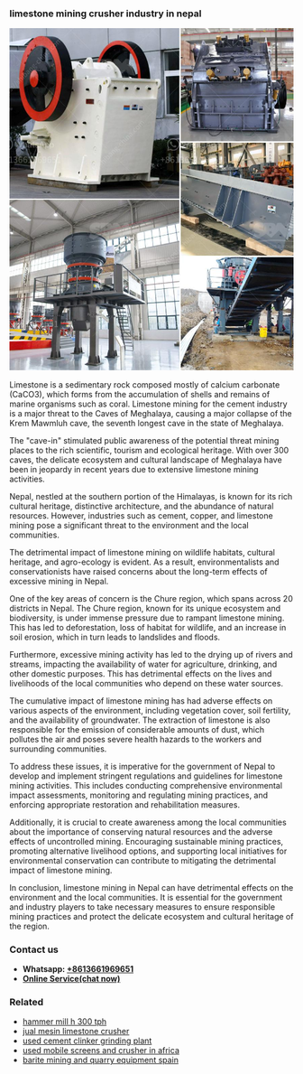 <h3>limestone mining crusher industry in nepal</h3><img src='1708408292.jpg' alt=''><p>Limestone is a sedimentary rock composed mostly of calcium carbonate (CaCO3), which forms from the accumulation of shells and remains of marine organisms such as coral. Limestone mining for the cement industry is a major threat to the Caves of Meghalaya, causing a major collapse of the Krem Mawmluh cave, the seventh longest cave in the state of Meghalaya.</p><p>The "cave-in" stimulated public awareness of the potential threat mining places to the rich scientific, tourism and ecological heritage. With over 300 caves, the delicate ecosystem and cultural landscape of Meghalaya have been in jeopardy in recent years due to extensive limestone mining activities.</p><p>Nepal, nestled at the southern portion of the Himalayas, is known for its rich cultural heritage, distinctive architecture, and the abundance of natural resources. However, industries such as cement, copper, and limestone mining pose a significant threat to the environment and the local communities.</p><p>The detrimental impact of limestone mining on wildlife habitats, cultural heritage, and agro-ecology is evident. As a result, environmentalists and conservationists have raised concerns about the long-term effects of excessive mining in Nepal.</p><p>One of the key areas of concern is the Chure region, which spans across 20 districts in Nepal. The Chure region, known for its unique ecosystem and biodiversity, is under immense pressure due to rampant limestone mining. This has led to deforestation, loss of habitat for wildlife, and an increase in soil erosion, which in turn leads to landslides and floods.</p><p>Furthermore, excessive mining activity has led to the drying up of rivers and streams, impacting the availability of water for agriculture, drinking, and other domestic purposes. This has detrimental effects on the lives and livelihoods of the local communities who depend on these water sources.</p><p>The cumulative impact of limestone mining has had adverse effects on various aspects of the environment, including vegetation cover, soil fertility, and the availability of groundwater. The extraction of limestone is also responsible for the emission of considerable amounts of dust, which pollutes the air and poses severe health hazards to the workers and surrounding communities.</p><p>To address these issues, it is imperative for the government of Nepal to develop and implement stringent regulations and guidelines for limestone mining activities. This includes conducting comprehensive environmental impact assessments, monitoring and regulating mining practices, and enforcing appropriate restoration and rehabilitation measures.</p><p>Additionally, it is crucial to create awareness among the local communities about the importance of conserving natural resources and the adverse effects of uncontrolled mining. Encouraging sustainable mining practices, promoting alternative livelihood options, and supporting local initiatives for environmental conservation can contribute to mitigating the detrimental impact of limestone mining.</p><p>In conclusion, limestone mining in Nepal can have detrimental effects on the environment and the local communities. It is essential for the government and industry players to take necessary measures to ensure responsible mining practices and protect the delicate ecosystem and cultural heritage of the region.</p><h3>Contact us</h3><ul><li><strong>Whatsapp:&nbsp;<a href="https://wa.me/8613661969651">+8613661969651</a></strong></li><li><a href="https://swt.shibang-china.com/?git&amp;zhl&amp;limestone mining crusher industry in nepal"><strong>Online Service(chat now)</strong></a></li></ul><h3>Related</h3><ul><li><a href='hammer mill h 300 tph.md'>hammer mill h 300 tph</a></li><li><a href='jual mesin limestone crusher.md'>jual mesin limestone crusher</a></li><li><a href='used cement clinker grinding plant.md'>used cement clinker grinding plant</a></li><li><a href='used mobile screens and crusher in africa.md'>used mobile screens and crusher in africa</a></li><li><a href='barite mining and quarry equipment spain.md'>barite mining and quarry equipment spain</a></li></ul>